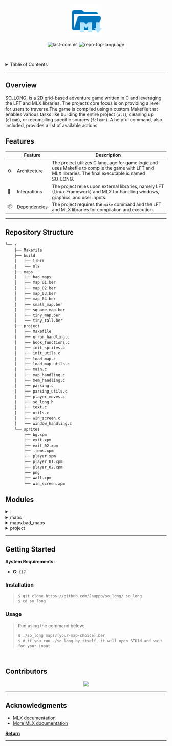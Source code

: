 <p align="center">
  <img src="https://raw.githubusercontent.com/PKief/vscode-material-icon-theme/ec559a9f6bfd399b82bb44393651661b08aaf7ba/icons/folder-markdown-open.svg" width="100" alt="project-logo">
</p>
<p align="center">
	<img src="https://img.shields.io/github/last-commit/Jauppp/so_long?style=default&logo=git&logoColor=white&color=0080ff" alt="last-commit">
	<img src="https://img.shields.io/github/languages/top/Jauppp/so_long?style=default&color=0080ff" alt="repo-top-language">
<p>
<p align="center">
	<!-- default option, no dependency badges. -->
</p>

<br><!-- TABLE OF CONTENTS -->
<details>
  <summary>Table of Contents</summary><br>

- [ Overview](#-overview)
- [ Features](#-features)
- [ Repository Structure](#-repository-structure)
- [ Modules](#-modules)
- [ Getting Started](#-getting-started)
  - [ Installation](#-installation)
  - [ Usage](#-usage)
- [ Acknowledgments](#-acknowledgments)
</details>
<hr>

##  Overview

SO_LONG, is a 2D grid-based adventure game written in C and leveraging the LFT and MLX libraries. The projects core focus is on providing a level for users to traverse.The game is compiled using a custom Makefile that enables various tasks like building the entire project (`all`), cleaning up (`clean`), or recompiling specific sources (`fclean`). A helpful command, also included, provides a list of available actions. 

##  Features

|   |    Feature          | Description                                                                                             |
|----|---------------------|---------------------------------------------------------------------------------------------------------|
| ⚙️ | Architecture       | The project utilizes C language for game logic and uses Makefile to compile the game with LFT and MLX libraries. The final executable is named SO_LONG.                                               |
| 🔌 | Integrations       | The project relies upon external libraries, namely LFT (Linux Framework) and MLX for handling windows, graphics, and user inputs.                                                     |
| 📦 | Dependencies       | The project requires the `make` command and the LFT and MLX libraries for compilation and execution.             |

---

##  Repository Structure

```sh
└── /
    ├── Makefile
    ├── build
    │   ├── libft
    │   └── mlx
    ├── maps
    │   ├── bad_maps
    │   ├── map_01.ber
    │   ├── map_02.ber
    │   ├── map_03.ber
    │   ├── map_04.ber
    │   ├── small_map.ber
    │   ├── square_map.ber
    │   ├── tiny_map.ber
    │   └── tiny_tall.ber
    ├── project
    │   ├── Makefile
    │   ├── error_handling.c
    │   ├── hook_functions.c
    │   ├── init_sprites.c
    │   ├── init_utils.c
    │   ├── load_map.c
    │   ├── load_map_utils.c
    │   ├── main.c
    │   ├── map_handling.c
    │   ├── mem_handling.c
    │   ├── parsing.c
    │   ├── parsing_utils.c
    │   ├── player_moves.c
    │   ├── so_long.h
    │   ├── text.c
    │   ├── utils.c
    │   ├── win_screen.c
    │   └── window_handling.c
    └── sprites
        ├── bg.xpm
        ├── exit.xpm
        ├── exit_02.xpm
        ├── items.xpm
        ├── player.xpm
        ├── player_01.xpm
        ├── player_02.xpm
        ├── png
        ├── wall.xpm
        └── win_screen.xpm
```

##  Modules

<details closed><summary>.</summary>

| File| Summary|
| ---| ---|
| [Makefile](https://github.com/Jauppp/so_long/blob/master/Makefile) | This Makefile compiles a game called SO_LONG by assembling various C source files and linking with the LFT and MLX libraries. Upon execution, it generates an executable named SO_LONG. The file outlines targets like all, clean, fclean to run, clean, or recompile the project respectively. Other features include a help command that lists all possible actions, and even a kitty printout as a fun touch. |

</details>

<details closed><summary>maps</summary>

| File| Summary|
| ---                                                                                 | ---|
| [maps](https://github.com/Jauppp/so_long/blob/master/maps)         | This subdirectory countains eight maps of different sizes and complexity used to render the levels of the game ; all are considered to be valid maps.                            |
</details>

<details closed><summary>maps.bad_maps</summary>

| File| Summary|
| ---| ---|
| [bad.maps](https://github.com/Jauppp/so_long/blob/master/maps/bad_maps)| Maps in this subdirectory are considered invalid and were used to test the parsing. They are either too big, have missing elements (no player, no exit, no collectibles, or inaccessible items), or are not rectangular nor walled in.|
</details>

<details closed><summary>project</summary>

| File| Summary|
| ---| ---    |
| [load_map_utils.c](https://github.com/Jauppp/so_long/blob/master/project/load_map_utils.c)   | In this C file, three functions (load_player, load_decor, load_background) are defined to dynamically display specific images based on the corresponding elements (P, C, 1, etc.) at a particular position in the two-dimensional game map. The load_background function displays wall or background depending on the cell content, while the load_player function renders the player image in the same manner. Load_decor is a composite function that draws decorations like items or exits as well. It prioritizes wall elements before decoration elements when determining what to draw at each position. |
| [init_sprites.c](https://github.com/Jauppp/so_long/blob/master/project/init_sprites.c)| In this project' subdirectory, `init_sprites.c` initializes visual game elements by loading sprites into the display. The script ensures the correct importation of background, wall, item, exit, and player images from the sprites directory."|
| [error_handling.c](https://github.com/Jauppp/so_long/blob/master/project/error_handling.c)| Manages error scenarios for the game project. Facilitates graceful exits when encountering memory, parsing, or MLX issues. Functions such as `mem_err`, `parse_err`, `mlx_error`, and `print_error` ensure program termination with informative messages, maximizing user experience in case of errors.|
| [player_moves.c](https://github.com/Jauppp/so_long/blob/master/project/player_moves.c) | The player character based on user input in four directions.Checks: if moving into walls (represented by 1), collectible items (represented by C) or exit (represented by E).It updates the map, move count and item collection count after each movement. and displaysa message indicating the number of remaining items required to open the exit. Repeatedly runs until player reaches the exit, creating a simple maze game structure.|
| [text.c](https://github.com/Jauppp/so_long/blob/master/project/text.c)  |In essence, the code here helps to keep users informed about their progress : displaying and updating player movement count, clearing old move counts, displaying a victory message with move count, and formatting the text accordingly on the screen depending on the window size.|
| [hook_functions.c](https://github.com/Jauppp/so_long/blob/master/project/hook_functions.c)| The `hook_functions.c` file enables movement control for the player character by capturing keyboard inputs (w, a, s, d) and providing corresponding directional movements within the game map. Additionally, it offers an exit functionality by responding to the ESC keypress, gracefully closing the game window when invoked.|
| [main.c](https://github.com/Jauppp/so_long/blob/master/project/main.c)  | This main.c file serves as the entry point for the project. It initiates the program by loading the map (either from standard input or from a specified file) and launching the window display. The code validates the loaded map and manages potential errors accordingly, ensuring a correct map structure before rendering it. This enables users to navigate through the custom 2D game environment defined in multiple.ber files within the repositorys maps folder.|
| [parsing.c](https://github.com/Jauppp/so_long/blob/master/project/parsing.c)| Inspects and validates a given map for our So-Long project, ensuring it adheres to critical requirements. Key functions enforced by this file include map rectangularity, closure (encompassed by walls), presence of one starting point, collectible objects, and a single exit. Failure to pass these checks results in error handling, preserving the games integrity.|
| [load_map.c](https://github.com/Jauppp/so_long/blob/master/project/load_map.c)| The `load_map.c` file, nestled within the main project directory, orchestrates the loading process for game maps in the so-long engine. It initializes the displays coordinate system and sequentially loads decorations, players, and items onto the screen. Moreover, it includes a function, `load_move()`, that refreshes the map as the player moves.|
| [so_long.h](https://github.com/Jauppp/so_long/blob/master/project/so_long.h)| The header for this project, defining the function prototypes and several data structures for coordinate and map display handling|
| [utils.c](https://github.com/Jauppp/so_long/blob/master/project/utils.c)| In this utility module `project/utils.c`, functions are defined that help manage the So-Long games map and data. The core functionalities include calculating map dimensions, clearing the map by resetting non-player cells, and determining the players initial position in the center of the map. These utilities facilitate easy handling of game map structures for better navigation and display control within the game architecture.           |
| [Makefile](https://github.com/Jauppp/so_long/blob/master/project/Makefile)| This Makefile serves as the build script for a program called SO_LONG. By executing the make command, the source files are compiled into an executable named SO_LONG which can then be run using the command./SO_LONG.|
| [win_screen.c](https://github.com/Jauppp/so_long/blob/master/project/win_screen.c)| This file, `win_screen.c`, handles the animation and display of victory screens in the game. It refreshes the players sprite during animations and loads the win screen with the corresponding image, while adjusting it to the center of the map. Moreover, it initiates an exit animation upon opening the door, subsequently ending the MLX loop, concluding the game victoriously.|
| [map_handling.c](https://github.com/Jauppp/so_long/blob/master/project/map_handling.c)| Init_map_stdin()` and `init_map_fd()`. These functions read the map either from a specified file or standard input stream. It also enforces validation rules for a valid game level, ensuring its rectangular, closed (surrounded by walls), contains at least one entry point and one exit, has items to collect, and doesnt trap the player.|
| [init_utils.c](https://github.com/Jauppp/so_long/blob/master/project/init_utils.c)| Assigns default values to all graphical elements (sprites, maps) and counter variables.-Counts the number of collectibles in the map for tracking progress.-Nullifies coordinates and calculates sprite coordinates when needed.|
| [parsing_utils.c](https://github.com/Jauppp/so_long/blob/master/project/parsing_utils.c)| The `parsing_utils.c` file within the game project serves to verify map validity, resolve issues such as trapped sprites, and locate specific sprite coordinates in the given map structure. Ensuring a well-structured map for error-free gameplay.|
| [mem_handling.c](https://github.com/Jauppp/so_long/blob/master/project/mem_handling.c)| Manages dynamic memory allocation within the project, ensuring resources are properly cleaned up. Key functions like `free_tab` free arrays, while `free_double_tab` handles two-dimensional data structures. The critical `free_and_exit` function deallocates memory and terminates the program if necessary. Lastly, the `free_mlx` routine cleans up all associated graphic resources for mlx handling prior to program exit, keeping memory consumption efficient.|
| [window_handling.c](https://github.com/Jauppp/so_long/blob/master/project/window_handling.c) | Initializes display, decor, player, and map; displays welcome message with total moves counter; degisters input hooks (keypress and window close); loads game maps using provided utility functions; continuously updates MLX loop to render graphics.|

</details>

---

##  Getting Started

**System Requirements:**

* **C**: `C17`

###  Installation

> ```console
> $ git clone https://github.com/Jauppp/so_long/ so_long
> $ cd so_long
>```

###  Usage

> Run  using the command below:
> ```console
> $ ./so_long maps/[your-map-choice].ber
> $ # if you run ./so_long by itself, it will open STDIN and wait for your input
> ```
<br>

##  Contributors

<p align="center">
   <a href="https://github.com{/Jauppp/so_long/}graphs/contributors">
      <img src="https://contrib.rocks/image?repo=Jauppp/so_long">
   </a>
</p>
</details>

---

##  Acknowledgments

- <a href="https://reactive.so/post/42-a-comprehensive-guide-to-so_long"> MLX documentation 
- <a href="https://harm-smits.github.io/42docs/libs/minilibx"> More MLX documentation </a>

[**Return**](#-overview)

---

